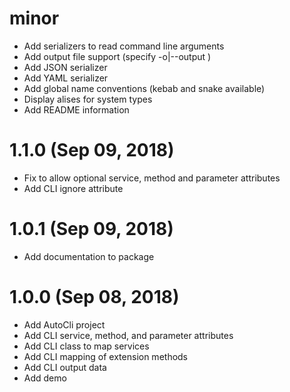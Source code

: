 # minor
* Add serializers to read command line arguments
* Add output file support (specify -o|--output <filename>)
* Add JSON serializer
* Add YAML serializer
* Add global name conventions (kebab and snake available)
* Display alises for system types
* Add README information

# 1.1.0 (Sep 09, 2018)
* Fix to allow optional service, method and parameter attributes
* Add CLI ignore attribute

# 1.0.1 (Sep 09, 2018)
* Add documentation to package

# 1.0.0 (Sep 08, 2018)
* Add AutoCli project
* Add CLI service, method, and parameter attributes
* Add CLI class to map services
* Add CLI mapping of extension methods
* Add CLI output data
* Add demo
